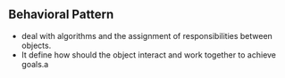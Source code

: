 ## Behavioral Pattern
- deal with algorithms and the assignment of responsibilities between objects.
- It define how should the object interact and work together to achieve goals.a
